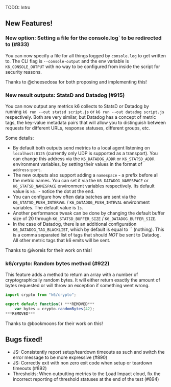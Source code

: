 TODO: Intro

## New Features!

### New option: Setting a file for the console.log` to be redirected to (#833)

You can now specify a file for all things logged by `console.log` to get written to. The CLI flag is `--console-output` and the env variable is `K6_CONSOLE_OUTPUT` with no way to be configured from inside the script for security reasons.

Thanks to @cheesedosa for both proposing and implementing this!

### New result outputs: StatsD and Datadog (#915)

You can now output any metrics k6 collects to StatsD or Datadog by running `k6 run --out statsd script.js` or `k6 run --out datadog script.js` respectively. Both are very similar, but Datadog has a concept of metric tags, the key-value metadata pairs that will allow you to distinguish between requests for different URLs, response statuses, different groups, etc.

Some details:
- By default both outputs send metrics to a local agent listening on `localhost:8125` (currently only UDP is supported as a transport). You can change this address via the `K6_DATADOG_ADDR` or `K6_STATSD_ADDR` environment variables, by setting their values in the format of `address:port`.
- The new outputs also support adding a `namespace` - a prefix before all the metric names. You can set it via the `K6_DATADOG_NAMESPACE` or `K6_STATSD_NAMESPACE` environment variables respectively. Its default value is `k6.` - notice the dot at the end.
- You can configure how often data batches are sent via the  `K6_STATSD_PUSH_INTERVAL` / `K6_DATADOG_PUSH_INTEVAL` environment variables. The default value is `1s`.
- Another performance tweak can be done by changing the default buffer size of 20 through `K6_STATSD_BUFFER_SIZE` / `K6_DATADOG_BUFFER_SIZE`.
- In the case of Datadog, there is an additional configuration `K6_DATADOG_TAG_BLACKLIST`, which by default is equal to `` (nothing). This is a comma separated list of tags that should *NOT* be sent to Datadog. All other metric tags that k6 emits will be sent.

Thanks to @ivoreis for their work on this!

### k6/crypto: Random bytes method (#922)
This feature adds a method to return an array with a number of cryptographically random bytes. It will either return exactly the amount of bytes requested or will throw an exception if something went wrong.

```js
import crypto from "k6/crypto";

export default function() ***REMOVED***
    var bytes = crypto.randomBytes(42);
***REMOVED***
```

Thanks to @bookmoons for their work on this!

## Bugs fixed!

* JS: Consistently report setup/teardown timeouts as such and switch the error message to be more
  expressive (#890)
* JS: Correctly exit with non zero exit code when setup or teardown timeouts (#892)
* Thresholds: When outputting metrics to the Load Impact cloud, fix the incorrect reporting of
  threshold statuses at the end of the test (#894)
